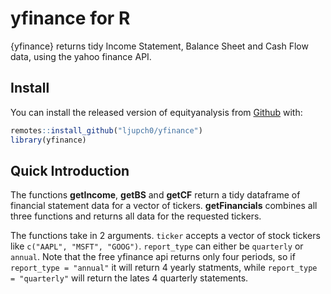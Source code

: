 
<!-- README.md is generated from README.Rmd. Please edit that file -->

# yfinance for R

{yfinance} returns tidy Income Statement, Balance Sheet and Cash Flow data, using the yahoo finance API.

## Install

You can install the released version of equityanalysis from
[Github](https://github.com/Ljupch0/yfinance) with:

``` r
remotes::install_github("ljupch0/yfinance")
library(yfinance)
```

## Quick Introduction

The functions **getIncome**, **getBS** and **getCF** return a tidy dataframe of financial statement data for a vector of tickers.
**getFinancials** combines all three functions and returns all data for the requested tickers.

The functions take in 2 arguments.
`ticker` accepts a vector of stock tickers like `c("AAPL", "MSFT", "GOOG")`.
`report_type` can either be `quarterly` or `annual`. Note that the free yfinance api returns only four periods, so if `report_type = "annual"` it will return 4 yearly statments, while `report_type = "quarterly"` will return the lates 4 quarterly statements.


